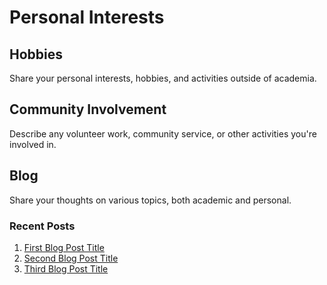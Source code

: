 # Personal Interests

## Hobbies
Share your personal interests, hobbies, and activities outside of academia.

## Community Involvement
Describe any volunteer work, community service, or other activities you're involved in.

## Blog
Share your thoughts on various topics, both academic and personal.

### Recent Posts
1. [First Blog Post Title](#)
2. [Second Blog Post Title](#)
3. [Third Blog Post Title](#) 